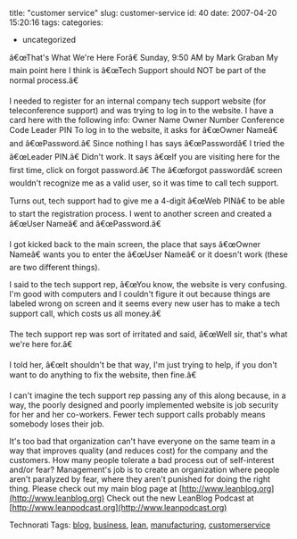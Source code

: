 title: "customer service"
slug: customer-service
id: 40
date: 2007-04-20 15:20:16
tags: 
categories: 
- uncategorized

â€œThat's What We're Here Forâ€
Sunday, 9:50 AM
by Mark Graban
My main point here I think is â€œTech Support should NOT be part of the normal process.â€

I needed to register for an internal company tech support website (for teleconference support) and was trying to log in to the website. I have a card here with the following info:
Owner Name
Owner Number
Conference Code
Leader PIN
To log in to the website, it asks for â€œOwner Nameâ€ and â€œPassword.â€ Since nothing I has says â€œPasswordâ€ I tried the â€œLeader PIN.â€ Didn't work. It says â€œIf you are visiting here for the first time, click on forgot password.â€ The â€œforgot passwordâ€ screen wouldn't recognize me as a valid user, so it was time to call tech support.

Turns out, tech support had to give me a 4-digit â€œWeb PINâ€ to be able to start the registration process. I went to another screen and created a â€œUser Nameâ€ and â€œPassword.â€

I got kicked back to the main screen, the place that says â€œOwner Nameâ€ wants you to enter the â€œUser Nameâ€ or it doesn't work (these are two different things).

I said to the tech support rep, â€œYou know, the website is very confusing. I'm good with computers and I couldn't figure it out because things are labeled wrong on screen and it seems every new user has to make a tech support call, which costs us all money.â€

The tech support rep was sort of irritated and said, â€œWell sir, that's what we're here for.â€

I told her, â€œIt shouldn't be that way, I'm just trying to help, if you don't want to do anything to fix the website, then fine.â€

I can't imagine the tech support rep passing any of this along because, in a way, the poorly designed and poorly implemented website is job security for her and her co-workers. Fewer tech support calls probably means somebody loses their job.

It's too bad that organization can't have everyone on the same team in a way that improves quality (and reduces cost) for the company and the customers. How many people tolerate a bad process out of self-interest and/or fear? Management's job is to create an organization where people aren't paralyzed by fear, where they aren't punished for doing the right thing.
Please check out my main blog page at [http://www.leanblog.org](http://www.leanblog.org) Check out the new LeanBlog Podcast at [http://www.leanpodcast.org](http://www.leanpodcast.org)

<!-- technorati tags start -->

Technorati Tags: [blog](http://www.technorati.com/tag/blog), [business](http://www.technorati.com/tag/business), [lean](http://www.technorati.com/tag/lean), [manufacturing](http://www.technorati.com/tag/manufacturing), [customerservice](http://www.technorati.com/tag/customerservice)
<!-- technorati tags end -->
